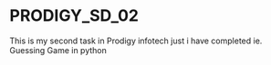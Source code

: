 # PRODIGY_SD_02
This is my second task in Prodigy infotech just i have completed ie. Guessing Game in python
